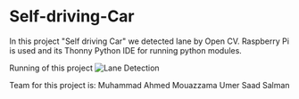 # Self-driving-Car
In this project "Self driving Car" we detected lane by Open CV. Raspberry Pi is used and its Thonny Python IDE for running python modules.

Running of this project
![Lane Detection]()

Team for this project is:
Muhammad Ahmed
Mouazzama Umer
Saad Salman
